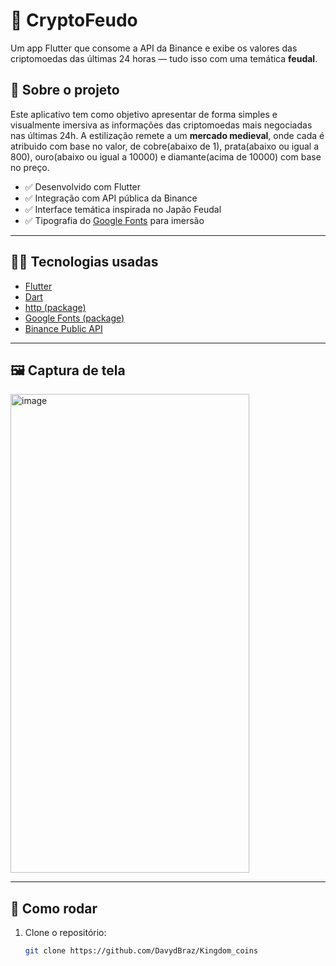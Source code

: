 # 🏯 CryptoFeudo

Um app Flutter que consome a API da Binance e exibe os valores das criptomoedas das últimas 24 horas — tudo isso com uma temática **feudal**.

## 📲 Sobre o projeto

Este aplicativo tem como objetivo apresentar de forma simples e visualmente imersiva as informações das criptomoedas mais negociadas nas últimas 24h. A estilização remete a um **mercado medieval**, onde cada é atribuido com base no valor, de cobre(abaixo de 1), prata(abaixo ou igual a 800), ouro(abaixo ou igual a 10000) e diamante(acima de 10000) com base no preço.

- ✅ Desenvolvido com Flutter
- ✅ Integração com API pública da Binance
- ✅ Interface temática inspirada no Japão Feudal
- ✅ Tipografia do [Google Fonts](https://fonts.google.com/) para imersão

---

## 🧙‍♂️ Tecnologias usadas

- [Flutter](https://flutter.dev/)
- [Dart](https://dart.dev/)
- [http (package)](https://pub.dev/packages/http)
- [Google Fonts (package)](https://pub.dev/packages/google_fonts)
- [Binance Public API]([https://api.binance.com](https://api.binance.com/api/v3/ticker/24hr))

---


## 🖼️ Captura de tela

<img width="382" height="766" alt="image" src="https://github.com/user-attachments/assets/7c54864a-99ca-4f38-be5d-13582829cdf4" />


---

## 🔧 Como rodar

1. Clone o repositório:
   ```bash
   git clone https://github.com/DavydBraz/Kingdom_coins

